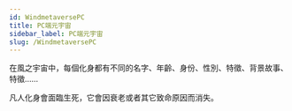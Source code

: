 ```yaml
---
id: WindmetaversePC
title: PC端元宇宙
sidebar_label: PC端元宇宙
slug: /WindmetaversePC
---
```


在風之宇宙中，每個化身都有不同的名字、年齡、身份、性別、特徵、背景故事、特徵……

凡人化身會面臨生死，它會因衰老或者其它致命原因而消失。

 

